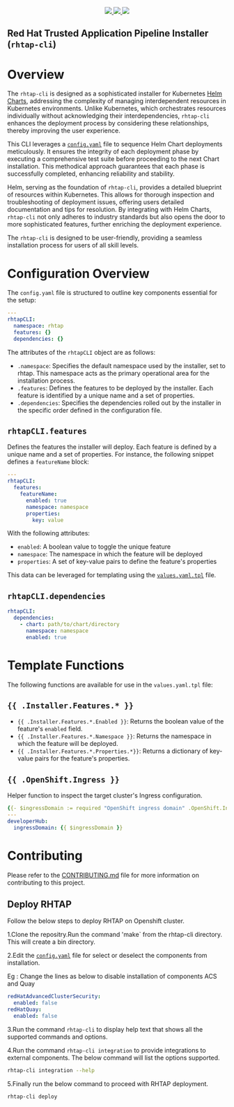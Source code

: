 <p align="center">
    <a alt="Project quality report" href="https://goreportcard.com/report/github.com/redhat-appstudio/rhtap-cli">
        <img src="https://goreportcard.com/badge/github.com/redhat-appstudio/rhtap-cli">
    </a>
    <a alt="Release workflow status" href="https://github.com/redhat-appstudio/rhtap-cli/actions">
        <img src="https://github.com/redhat-appstudio/rhtap-cli/actions/workflows/release.yaml/badge.svg">
    </a>
    <a alt="Latest project release" href="https://github.com/redhat-appstudio/rhtap-cli/releases/latest">
        <img src="https://img.shields.io/github/v/release/redhat-appstudio/rhtap-cli">
    </a>
</p>

Red Hat Trusted Application Pipeline Installer (`rhtap-cli`)
------------------------------------------------------------

# Overview

The `rhtap-cli` is designed as a sophisticated installer for Kubernetes [Helm Charts][helm], addressing the complexity of managing interdependent resources in Kubernetes environments. Unlike Kubernetes, which orchestrates resources individually without acknowledging their interdependencies, `rhtap-cli` enhances the deployment process by considering these relationships, thereby improving the user experience.

This CLI leverages a [`config.yaml`](config.yaml) file to sequence Helm Chart deployments meticulously. It ensures the integrity of each deployment phase by executing a comprehensive test suite before proceeding to the next Chart installation. This methodical approach guarantees that each phase is successfully completed, enhancing reliability and stability.

Helm, serving as the foundation of `rhtap-cli`, provides a detailed blueprint of resources within Kubernetes. This allows for thorough inspection and troubleshooting of deployment issues, offering users detailed documentation and tips for resolution. By integrating with Helm Charts, `rhtap-cli` not only adheres to industry standards but also opens the door to more sophisticated features, further enriching the deployment experience.

The `rhtap-cli` is designed to be user-friendly, providing a seamless installation process for users of all skill levels. 

# Configuration Overview

The `config.yaml` file is structured to outline key components essential for the setup:

```yaml
---
rhtapCLI:
  namespace: rhtap
  features: {}
  dependencies: {}
```

The attributes of the `rhtapCLI` object are as follows:

- `.namespace`: Specifies the default namespace used by the installer, set to rhtap. This namespace acts as the primary operational area for the installation process.
- `.features`: Defines the features to be deployed by the installer. Each feature is identified by a unique name and a set of properties.
- `.dependencies`: Specifies the dependencies rolled out by the installer in the specific order defined in the configuration file.

## `rhtapCLI.features`

Defines the features the installer will deploy. Each feature is defined by a unique name and a set of properties. For instance, the following snippet defines a `featureName` block:

```yaml
---
rhtapCLI:
  features:
    featureName:
      enabled: true
      namespace: namespace
      properties:
        key: value
```

With the following attributes:
- `enabled`: A boolean value to toggle the unique feature
- `namespace`: The namespace in which the feature will be deployed
- `properties`: A set of key-value pairs to define the feature's properties

This data can be leveraged for templating using the [`values.yaml.tpl`](#template-functions) file.

## `rhtapCLI.dependencies`

```yaml
rhtapCLI:
  dependencies:
    - chart: path/to/chart/directory 
      namespace: namespace
      enabled: true
```

# Template Functions

The following functions are available for use in the `values.yaml.tpl` file:

## `{{ .Installer.Features.* }}`

- `{{ .Installer.Features.*.Enabled }}`: Returns the boolean value of the feature's `enabled` field.
- `{{ .Installer.Features.*.Namespace }}`: Returns the namespace in which the feature will be deployed.
- `{{ .Installer.Features.*.Properties.*}}`: Returns a dictionary of key-value pairs for the feature's properties.

## `{{ .OpenShift.Ingress }}`

Helper function to inspect the target cluster's Ingress configuration.

```yaml
{{- $ingressDomain := required "OpenShift ingress domain" .OpenShift.Ingress.Domain -}}
---
developerHub:
  ingressDomain: {{ $ingressDomain }}
```

# Contributing

Please refer to the [CONTRIBUTING.md](CONTRIBUTING.md) file for more information on contributing to this project.


[helm]: https://helm.sh/

## Deploy RHTAP
Follow the below steps to deploy RHTAP on Openshift cluster. 

1.Clone the repositry.Run the command 'make` from the rhtap-cli directory. 
This will create a bin directory. 

2.Edit the [`config.yaml`](config.yaml) file for select or deselect the components from installation. 

  Eg : Change the lines as below to disable installation of components ACS and Quay 

  ```yaml
  redHatAdvancedClusterSecurity: 
    enabled: false 
  redHatQuay: 
    enabled: false
```
      
3.Run the command `rhtap-cli` to display help text that shows all the supported commands and options. 

4.Run the command `rhtap-cli integration` to provide integrations to external components.
  The below command will list the options supported. 
  
```bash
rhtap-cli integration --help
```
  
5.Finally run the below command to proceed with RHTAP deployment. 

```bash
rhtap-cli deploy
```
 
  
   
